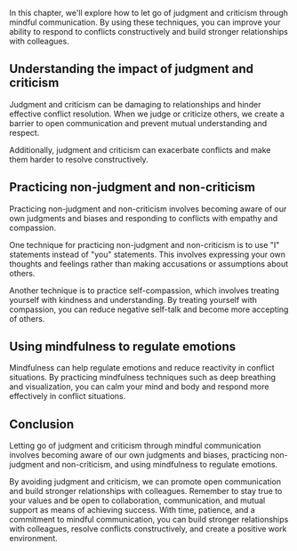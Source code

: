 
In this chapter, we'll explore how to let go of judgment and criticism through mindful communication. By using these techniques, you can improve your ability to respond to conflicts constructively and build stronger relationships with colleagues.

Understanding the impact of judgment and criticism
--------------------------------------------------

Judgment and criticism can be damaging to relationships and hinder effective conflict resolution. When we judge or criticize others, we create a barrier to open communication and prevent mutual understanding and respect.

Additionally, judgment and criticism can exacerbate conflicts and make them harder to resolve constructively.

Practicing non-judgment and non-criticism
-----------------------------------------

Practicing non-judgment and non-criticism involves becoming aware of our own judgments and biases and responding to conflicts with empathy and compassion.

One technique for practicing non-judgment and non-criticism is to use "I" statements instead of "you" statements. This involves expressing your own thoughts and feelings rather than making accusations or assumptions about others.

Another technique is to practice self-compassion, which involves treating yourself with kindness and understanding. By treating yourself with compassion, you can reduce negative self-talk and become more accepting of others.

Using mindfulness to regulate emotions
--------------------------------------

Mindfulness can help regulate emotions and reduce reactivity in conflict situations. By practicing mindfulness techniques such as deep breathing and visualization, you can calm your mind and body and respond more effectively in conflict situations.

Conclusion
----------

Letting go of judgment and criticism through mindful communication involves becoming aware of our own judgments and biases, practicing non-judgment and non-criticism, and using mindfulness to regulate emotions.

By avoiding judgment and criticism, we can promote open communication and build stronger relationships with colleagues. Remember to stay true to your values and be open to collaboration, communication, and mutual support as means of achieving success. With time, patience, and a commitment to mindful communication, you can build stronger relationships with colleagues, resolve conflicts constructively, and create a positive work environment.

